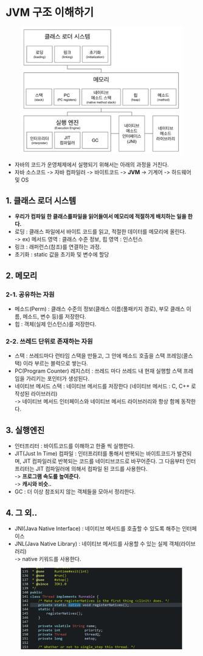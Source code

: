 # JVM 구조 이해하기

<figure><img src="../../../.gitbook/assets/image (7) (1) (1).png" alt=""><figcaption></figcaption></figure>

* 자바의 코드가 운영체제에서 실행되기 위해서는 아래의 과정을 거친다.
* 자바 소스코드 -> 자바 컴파일러 -> 바이트코드 -> **JVM** -> 기계어 -> 하드웨어 및 OS&#x20;

## 1. 클래스 로더 시스템

* **우리가 컴파일 한 클래스를파일을 읽어들여서 메모리에 적절하게 배치하는 일을 한다.**
* 로딩 : 클래스 파일에서 바이트 코드를 읽고, 적절한 데이터를 메모리에 올린다. \
  \-> ex) 메서드 영역 : 클래스 수준 정보, 힙 영역 : 인스턴스&#x20;
* 링크 : 래퍼런스(참조)를 연결하는 과정.
* 초기화 : static 값을 초기화 및 변수에 할당

## 2. 메모리

### 2-1. 공유하는 자원

* 메소드(Perm) : 클래스 수준의 정보(클래스 이름(풀패키지 경로), 부모 클래스 이름, 메소드, 변수 등)를 저장한다.
* 힙 : 객체(실제 인스턴스)를 저장한다.

### 2-2. 쓰레드 단위로 존재하는 자원

* 스택 : 쓰레드마다 런타임 스택을 만들고, 그 안에 메소드 호출을 스택 프레임(콜스택) 이라 부르는 블럭으로 쌓는다.
* PC(Program Counter) 레지스터 : 쓰레드 마다 쓰레드 내 현재 실행할 스택 프레임을 가리키는 포인터가 생성된다.
* 네이티브 메서드 스택 : 네이티브 메서드를 저장한다 (네이티브 메서드 : C, C++ 로 작성된 라이브러리)\
  \-> 네이티브 메서드 인터페이스와 네이티브 메서드 라이브러리와 항상 함께 동작한다.

## 3. 실행엔진

* 인터프리터 : 바이트코드를 이해하고 한줄 씩 실행한다.
* JIT(Just In Time) 컴파일 : 인터프리터를 통해서 반복되는 바이트코드가 발견되며, JIT 컴파일러로 반복되는 코드를 네이티브코드로 바꾸어준다. 그 다음부터 인터프리터는 JIT 컴파일러에 의해서 컴파일 된 코드를 사용한다.\
  \-> **프로그램 속도를 높여준다.**\
  \-> **캐시와 비슷..**
* GC : 더 이상 참조되지 않는 객체들을 모아서 정리한다.

## 4. 그 외..

* JNI(Java Native Interface) : 네이티브 메서드를 호출할 수 있도록 해주는 인터페이스
* JNL(Java Native Library) : 네이티브 메서드를 사용할 수 있는 실제 객체(라이브러리)\
  \-> native 키워드를 사용한다.

<figure><img src="../../../.gitbook/assets/image (4) (2).png" alt=""><figcaption></figcaption></figure>
